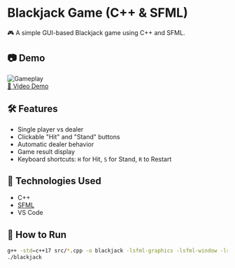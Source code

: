 # Blackjack Game (C++ & SFML)

🎮 A simple GUI-based Blackjack game using C++ and SFML.

## 📷 Demo
![Gameplay](./docs/screenshots/gameplay.png)  
[🎥 Video Demo](https://youtu.be/your-demo-link-here)

## 🛠 Features
- Single player vs dealer
- Clickable "Hit" and "Stand" buttons
- Automatic dealer behavior
- Game result display
- Keyboard shortcuts: `H` for Hit, `S` for Stand, `R` to Restart

## 🧱 Technologies Used
- C++
- [SFML](https://www.sfml-dev.org/)
- VS Code

## 🚀 How to Run
```bash
g++ -std=c++17 src/*.cpp -o blackjack -lsfml-graphics -lsfml-window -lsfml-system
./blackjack
